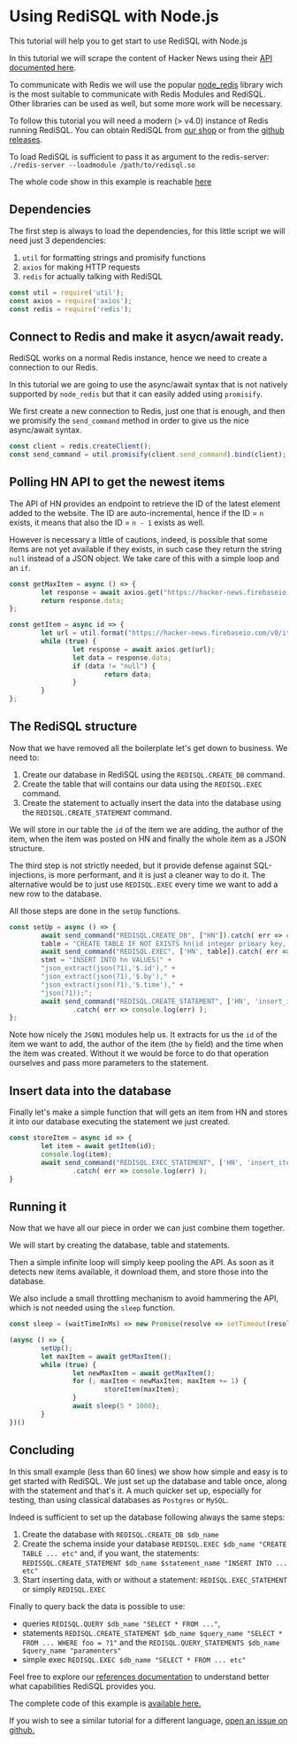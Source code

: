 
# Using RediSQL with Node.js

This tutorial will help you to get start to use RediSQL with Node.js

In this tutorial we will scrape the content of Hacker News using their [API documented here][hn-api].

To communicate with Redis we will use the popular [node_redis](https://github.com/NodeRedis/node_redis) library wich is the most suitable to communicate with Redis Modules and RediSQL. Other libraries can be used as well, but some more work will be necessary.

To follow this tutorial you will need a modern (> v4.0) instance of Redis running RediSQL.
You can obtain RediSQL from [our shop](https://payhip.com/b/Ri4d) or from the [github releases](https://github.com/RedBeardLab/rediSQL/releases).

To load RediSQL is sufficient to pass it as argument to the redis-server: `./redis-server --loadmodule /path/to/redisql.so`

The whole code show in this example is reachable [here](https://github.com/RedBeardLab/rediSQL/blob/master/doc/docs/blog/node/hn.js)


## Dependencies

The first step is always to load the dependencies, for this little script we will need just 3 dependencies:

1. `util` for formatting strings and promisify functions
2. `axios` for making HTTP requests
3. `redis` for actually talking with RediSQL

```js
const util = require('util');
const axios = require('axios');
const redis = require('redis');
```

## Connect to Redis and make it asycn/await ready.

RediSQL works on a normal Redis instance, hence we need to create a connection to our Redis.

In this tutorial we are going to use the async/await syntax that is not natively supported by `node_redis` but that it can easily added using `promisify`.

We first create a new connection to Redis, just one that is enough, and then we promisify the `send_command` method in order to give us the nice async/await syntax.

```js
const client = redis.createClient();
const send_command = util.promisify(client.send_command).bind(client); 
```

## Polling HN API to get the newest items

The API of HN provides an endpoint to retrieve the ID of the latest element added to the website.
The ID are auto-incremental, hence if the ID = `n` exists, it means that also the ID = `n - 1` exists as well.

However is necessary a little of cautions, indeed, is possible that some items are not yet available if they exists, in such case they return the string `null` instead of a JSON object.
We take care of this with a simple loop and an `if`.

```js
const getMaxItem = async () => {
        let response = await axios.get("https://hacker-news.firebaseio.com/v0/maxitem.json");
        return response.data;
};

const getItem = async id => {
        let url = util.format("https://hacker-news.firebaseio.com/v0/item/%s.json", id);
        while (true) {
                let response = await axios.get(url);
                let data = response.data;
                if (data != "null") {
                        return data;
                }
        }
};
```

## The RediSQL structure

Now that we have removed all the boilerplate let's get down to business. We need to:

1. Create our database in RediSQL using the `REDISQL.CREATE_DB` command.
2. Create the table that will contains our data using the `REDISQL.EXEC` command.
3. Create the statement to actually insert the data into the database using the `REDISQL.CREATE_STATEMENT` command. 

We will store in our table the `id` of the item we are adding, the author of the item, when the item was posted on HN and finally the whole item as a JSON structure.

The third step is not strictly needed, but it provide defense against SQL-injections, is more performant, and it is just a cleaner way to do it. 
The alternative would be to just use `REDISQL.EXEC` every time we want to add a new row to the database.

All those steps are done in the `setUp` functions.


```js
const setUp = async () => {
        await send_command("REDISQL.CREATE_DB", ["HN"]).catch( err => console.log(err) );
        table = "CREATE TABLE IF NOT EXISTS hn(id integer primary key, author text, time int, item text);"
        await send_command("REDISQL.EXEC", ['HN', table]).catch( err => console.log(err) );
        stmt = "INSERT INTO hn VALUES(" + 
		"json_extract(json(?1),'$.id')," +
		"json_extract(json(?1),'$.by')," +
		"json_extract(json(?1),'$.time')," +
		"json(?1));";
        await send_command("REDISQL.CREATE_STATEMENT", ['HN', 'insert_item', stmt])
                .catch( err => console.log(err) );
};
```

Note how nicely the `JSON1` modules help us. 
It extracts for us the `id` of the item we want to add, the author of the item (the `by` field) and the time when the item was created.
Without it we would be force to do that operation ourselves and pass more parameters to the statement.

## Insert data into the database

Finally let's make a simple function that will gets an item from HN and stores it into our database executing the statement we just created.

```js
const storeItem = async id => {
        let item = await getItem(id);
        console.log(item);
        await send_command("REDISQL.EXEC_STATEMENT", ['HN', 'insert_item', JSON.stringify(item)])
                .catch( err => console.log(err) );
}
```

## Running it

Now that we have all our piece in order we can just combine them together.

We will start by creating the database, table and statements.

Then a simple infinite loop will simply keep pooling the API.
As soon as it detects new items available, it download them, and store those into the database.

We also include a small throttling mechanism to avoid hammering the API, which is not needed using the `sleep` function.

```js
const sleep = (waitTimeInMs) => new Promise(resolve => setTimeout(resolve, waitTimeInMs));

(async () => {
        setUp();
        let maxItem = await getMaxItem();
        while (true) {
                let newMaxItem = await getMaxItem();
                for (; maxItem < newMaxItem; maxItem += 1) {
                        storeItem(maxItem);
                }
                await sleep(5 * 1000);
        }
})()
```

## Concluding

In this small example (less than 60 lines) we show how simple and easy is to get started with RediSQL. We just set up the database and table once, along with the statement and that's it.
A much quicker set up, especially for testing, than using classical databases as `Postgres` or `MySQL`.

Indeed is sufficient to set up the database following always the same steps:

1. Create the database with `REDISQL.CREATE_DB $db_name`
2. Create the schema inside your database `REDISQL.EXEC $db_name "CREATE TABLE ... etc"` and, if you want, the statements: `REDISSQL.CREATE_STATEMENT $db_name $statement_name "INSERT INTO ... etc"`
3. Start inserting data, with or without a statement: `REDISQL.EXEC_STATEMENT` or simply `REDISQL.EXEC`

Finally to query back the data is possible to use:

- queries `REDISQL.QUERY $db_name "SELECT * FROM ..."`,
- statements `REDISQL.CREATE_STATEMENT $db_name $query_name "SELECT * FROM ... WHERE foo = ?1"` and the `REDISQL.QUERY_STATEMENTS $db_name $query_name "paramenters"`
- simple exec `REDISQL.EXEC $db_name "SELECT * FROM ... etc"`

Feel free to explore our [references documentation][ref] to understand better what capabilities RediSQL provides you.

The complete code of this example is [available here.](https://github.com/RedBeardLab/rediSQL/blob/master/doc/docs/blog/node/hn.js)

If you wish to see a similar tutorial for a different language, [open an issue on github.](https://github.com/RedBeardLab/rediSQL/issues/new)

[hn-api]: https://github.com/HackerNews/API
[json1]: https://www.sqlite.org/json1.html
[ref]: ../../../references
